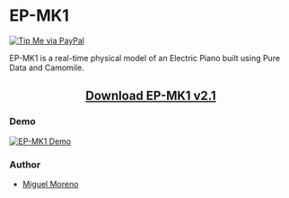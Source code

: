 # EP-MK1
[![Tip Me via PayPal](https://img.shields.io/badge/PayPal-tip%20me-green.svg?logo=paypal)](https://www.paypal.me/mianmogra)

EP-MK1 is a real-time physical model of an Electric Piano built using Pure Data and Camomile.
<h2 align="center">
  <a href="https://github.com/pierreguillot/Camomile/wiki">Download EP-MK1 v2.1</a>
</h2>

### Demo
[![EP-MK1 Demo](https://img.youtube.com/vi/bhRGsiYCsMs/0.jpg)](https://youtu.be/bhRGsiYCsMs "EP-MK1 Demo")

### Author
- [Miguel Moreno](https://www.facebook.com/MikeMorenoAudio/)

